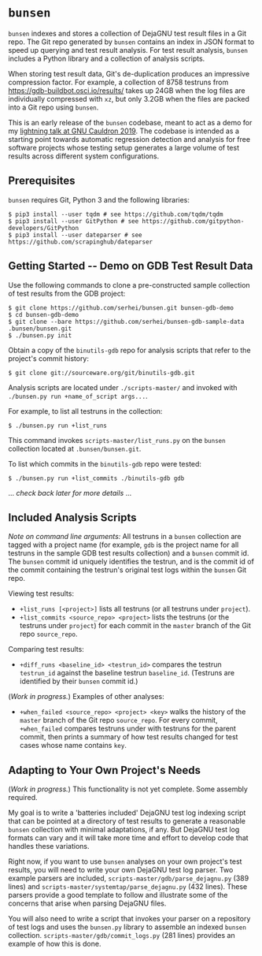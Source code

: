 # `bunsen`

`bunsen` indexes and stores a collection of DejaGNU test result files in a Git repo. The Git repo generated by `bunsen` contains an index in JSON format to speed up querying and test result analysis. For test result analysis, `bunsen` includes a Python library and a collection of analysis scripts.

When storing test result data, Git's de-duplication produces an impressive compression factor. For example, a collection of 8758 testruns from https://gdb-buildbot.osci.io/results/ takes up 24GB when the log files are individually compressed with `xz`, but only 3.2GB when the files are packed into a Git repo using `bunsen`.

This is an early release of the `bunsen` codebase, meant to act as a demo for my [lightning talk at GNU Cauldron 2019](https://gcc.gnu.org/wiki/cauldron2019#cauldron2019talks.Compact_storage_and_analysis_of_DejaGNU_test_logs). The codebase is intended as a starting point towards automatic regression detection and analysis for free software projects whose testing setup generates a large volume of test results across different system configurations.

## Prerequisites

`bunsen` requires Git, Python 3 and the following libraries:

    $ pip3 install --user tqdm # see https://github.com/tqdm/tqdm
    $ pip3 install --user GitPython # see https://github.com/gitpython-developers/GitPython
    $ pip3 install --user dateparser # see https://github.com/scrapinghub/dateparser

## Getting Started -- Demo on GDB Test Result Data

Use the following commands to clone a pre-constructed sample collection of test results from the GDB project:

    $ git clone https://github.com/serhei/bunsen.git bunsen-gdb-demo
    $ cd bunsen-gdb-demo
    $ git clone --bare https://github.com/serhei/bunsen-gdb-sample-data .bunsen/bunsen.git
    $ ./bunsen.py init

Obtain a copy of the `binutils-gdb` repo for analysis scripts that refer to the project's commit history:

    $ git clone git://sourceware.org/git/binutils-gdb.git

Analysis scripts are located under `./scripts-master/` and invoked with `./bunsen.py run +name_of_script args...`.

For example, to list all testruns in the collection:

    $ ./bunsen.py run +list_runs

This command invokes `scripts-master/list_runs.py` on the `bunsen` collection located at `.bunsen/bunsen.git`.

To list which commits in the `binutils-gdb` repo were tested:

    $ ./bunsen.py run +list_commits ./binutils-gdb gdb

... *check back later for more details* ...

## Included Analysis Scripts

*Note on command line arguments:* All testruns in a `bunsen` collection are tagged with a project name (for example, `gdb` is the project name for all testruns in the sample GDB test results collection) and a `bunsen` commit id. The `bunsen` commit id uniquely identifies the testrun, and is the commit id of the commit containing the testrun's original test logs within the `bunsen` Git repo.

Viewing test results:
- `+list_runs [<project>]` lists all testruns (or all testruns under `project`).
- `+list_commits <source_repo> <project>` lists the testruns (or the testruns under `project`) for each commit in the `master` branch of the Git repo `source_repo`.

Comparing test results:
- `+diff_runs <baseline_id> <testrun_id>` compares the testrun `testrun_id` against the baseline testrun `baseline_id`. (Testruns are identified by their `bunsen` commit id.)

(*Work in progress.*) Examples of other analyses:
- `+when_failed <source_repo> <project> <key>` walks the history of the `master` branch of the Git repo `source_repo`. For every commit, `+when_failed` compares testruns under <project> with testruns for the parent commit, then prints a summary of how test results changed for test cases whose name contains `key`.

## Adapting to Your Own Project's Needs

(*Work in progress.*) This functionality is not yet complete. Some assembly required.

My goal is to write a 'batteries included' DejaGNU test log indexing script that can be pointed at a directory of test results to generate a reasonable `bunsen` collection with minimal adaptations, if any. But DejaGNU test log formats can vary and it will take more time and effort to develop code that handles these variations.

Right now, if you want to use `bunsen` analyses on your own project's test results, you will need to write your own DejaGNU test log parser. Two example parsers are included, `scripts-master/gdb/parse_dejagnu.py` (389 lines) and `scripts-master/systemtap/parse_dejagnu.py` (432 lines). These parsers provide a good template to follow and illustrate some of the concerns that arise when parsing DejaGNU files.

You will also need to write a script that invokes your parser on a repository of test logs and uses the `bunsen.py` library to assemble an indexed `bunsen` collection. `scripts-master/gdb/commit_logs.py` (281 lines) provides an example of how this is done.
